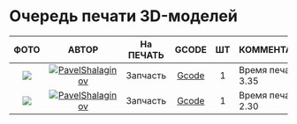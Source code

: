 # Очередь печати 3D-моделей


| ФОТО | АВТОР | На ПЕЧАТЬ | GCODE | ШТ | КОММЕНТАРИЙ |
|:-----:|:-------:|:---------:|:-----:|:---:|:-----------------|
|   ![](https://github.com/soda-io/3D-models/blob/master/QUEUE/img/1.png?raw=10)    |  [![PavelShalaginov](https://avatars0.githubusercontent.com/u/3833771)](https://github.com/PavelShalaginov)       |  Запчасть         |   [Gcode](https://raw.githubusercontent.com/soda-io/3D-models/master/QUEUE/Gcodes/Corners.gcode?token=3833771__eyJzY29wZSI6IlJhd0Jsb2I6c29kYS1pby8zRC1tb2RlbHMvbWFzdGVyL1FVRVVFL0djb2Rlcy9Db3JuZXJzLmdjb2RlIiwiZXhwaXJlcyI6MTM5NzY2NzUyOH0%3D--1eb6a3b7fe6a10559506edfc73a0966fe9b98857)    | 1   |    Время печати: 3.35              |
|![](https://github.com/soda-io/3D-models/blob/master/QUEUE/img/15.png?raw=10)|  [![PavelShalaginov](https://avatars0.githubusercontent.com/u/3833771)](https://github.com/PavelShalaginov)       |  Запчасть         |   [Gcode](https://raw.githubusercontent.com/soda-io/3D-models/master/QUEUE/Gcodes/Y%20Motor.gcode?token=3833771__eyJzY29wZSI6IlJhd0Jsb2I6c29kYS1pby8zRC1tb2RlbHMvbWFzdGVyL1FVRVVFL0djb2Rlcy9ZIE1vdG9yLmdjb2RlIiwiZXhwaXJlcyI6MTM5NzY2OTAwNH0%3D--43ff33da4370c5e2ce8e39fab5a03669b99eeeae)| 1 | Время печати: 2.30|
